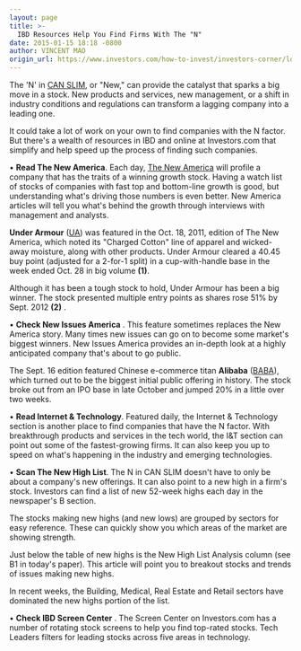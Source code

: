 ```yaml
---
layout: page
title: >-
  IBD Resources Help You Find Firms With The "N"
date: 2015-01-15 18:18 -0800
author: VINCENT MAO
origin_url: https://www.investors.com/how-to-invest/investors-corner/look-for-companies-with-something-new
---
```





The 'N' in [CAN SLIM](http://education.investors.com/), or "New," can provide the catalyst that sparks a big move in a stock. New products and services, new management, or a shift in industry conditions and regulations can transform a lagging company into a leading one.

  

It could take a lot of work on your own to find companies with the N factor. But there's a wealth of resources in IBD and online at Investors.com that simplify and help speed up the process of finding such companies.

  

• **Read The New America**. Each day, [The New America](http://news.investors.com/business/new-america.htm) will profile a company that has the traits of a winning growth stock. Having a watch list of stocks of companies with fast top and bottom-line growth is good, but understanding what's driving those numbers is even better. New America articles will tell you what's behind the growth through interviews with management and analysts.

  

**Under Armour** ([UA](https://research.investors.com/quote.aspx?symbol=UA)) was featured in the Oct. 18, 2011, edition of The New America, which noted its "Charged Cotton" line of apparel and wicked-away moisture, along with other products. Under Armour cleared a 40.45 buy point (adjusted for a 2-for-1 split) in a cup-with-handle base in the week ended Oct. 28 in big volume **(1)**.

  

Although it has been a tough stock to hold, Under Armour has been a big winner. The stock presented multiple entry points as shares rose 51% by Sept. 2012 **(2)** .

  

• **Check New Issues America** . This feature sometimes replaces the New America story. Many times new issues can go on to become some market's biggest winners. New Issues America provides an in-depth look at a highly anticipated company that's about to go public.

  

The Sept. 16 edition featured Chinese e-commerce titan **Alibaba** ([BABA](https://research.investors.com/quote.aspx?symbol=BABA)), which turned out to be the biggest initial public offering in history. The stock broke out from an IPO base in late October and jumped 20% in a little over two weeks.

  

• **Read Internet & Technology**. Featured daily, the Internet & Technology section is another place to find companies that have the N factor. With breakthrough products and services in the tech world, the I&T section can point out some of the fastest-growing firms. It can also keep you up to speed on what's happening in the industry and emerging technologies.

  

• **Scan The New High List**. The N in CAN SLIM doesn't have to only be about a company's new offerings. It can also point to a new high in a firm's stock. Investors can find a list of new 52-week highs each day in the newspaper's B section.

  

The stocks making new highs (and new lows) are grouped by sectors for easy reference. These can quickly show you which areas of the market are showing strength.

  

Just below the table of new highs is the New High List Analysis column (see B1 in today's paper). This article will point you to breakout stocks and trends of issues making new highs.

  

In recent weeks, the Building, Medical, Real Estate and Retail sectors have dominated the new highs portion of the list.

  

• **Check IBD Screen Center** . The Screen Center on Investors.com has a number of rotating stock screens to help you find top-rated stocks. Tech Leaders filters for leading stocks across five areas in technology.




